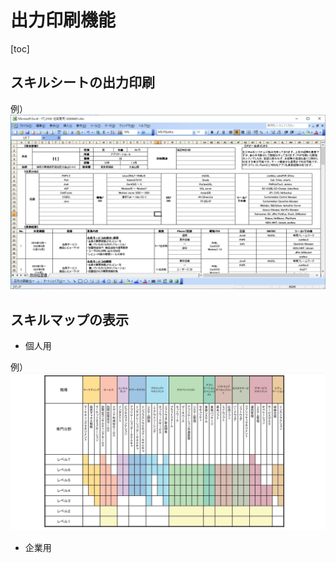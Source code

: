 # 出力印刷機能

[toc]

## スキルシートの出力印刷
例）
![スキルシート](image/skill_sheet.png)

## スキルマップの表示
- 個人用

例）
![個人用スキルマップ](image/ipa_skill_map.png)


- 企業用